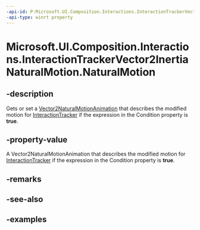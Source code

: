 ```yaml
---
-api-id: P:Microsoft.UI.Composition.Interactions.InteractionTrackerVector2InertiaNaturalMotion.NaturalMotion
-api-type: winrt property
---
```


<!-- Property syntax.
public Vector2NaturalMotionAnimation NaturalMotion { get;  set; }
-->

# Microsoft.UI.Composition.Interactions.InteractionTrackerVector2InertiaNaturalMotion.NaturalMotion

## -description

Gets or set a [Vector2NaturalMotionAnimation](../microsoft.ui.composition/vector2naturalmotionanimation.md) that describes the modified motion for [InteractionTracker](interactiontracker.md) if the expression in the Condition property is **true**.

## -property-value

A Vector2NaturalMotionAnimation that describes the modified motion for [InteractionTracker](interactiontracker.md) if the expression in the Condition property is **true**.

## -remarks

## -see-also

## -examples

